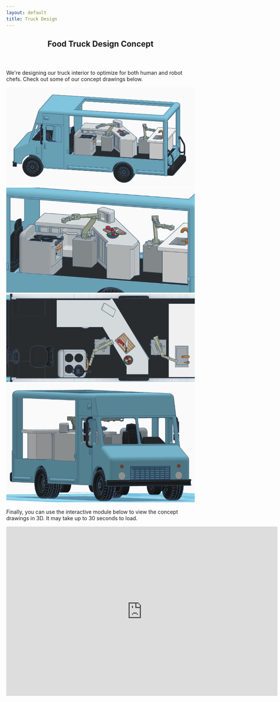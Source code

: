 ```yaml
---
layout: default
title: Truck Design
---
```


<section id="one" class="main special">
    <div class="container">
        <!-- <span class="image fit primary"><img src="assets/images/pic01.jpg" alt="" /></span> -->
        <div class="content">
            <header class="major">
                <h2>Food Truck Design Concept</h2>
            </header>
            <p>We're designing our truck interior to optimize for both human and robot chefs. Check out some of our concept drawings below. </p>
            <img class="image fit" src="assets/images/truck_design.png"/>
            <img class="image fit" src="assets/images/truck_design2.png"/>
            <img class="image fit" src="assets/images/truck_design3.png"/>
            <img class="image fit" src="assets/images/truck_design4.png"/>
            <p>Finally, you can use the interactive module below to view the concept drawings in 3D.  It may take up to 30 seconds to load.</p>
            <iframe width="725" height="453" src="https://www.tinkercad.com/embed/2K2C7NSaw6H" frameborder="0" marginwidth="0" marginheight="0" scrolling="no"></iframe>
        </div>
    </div>
</section>

